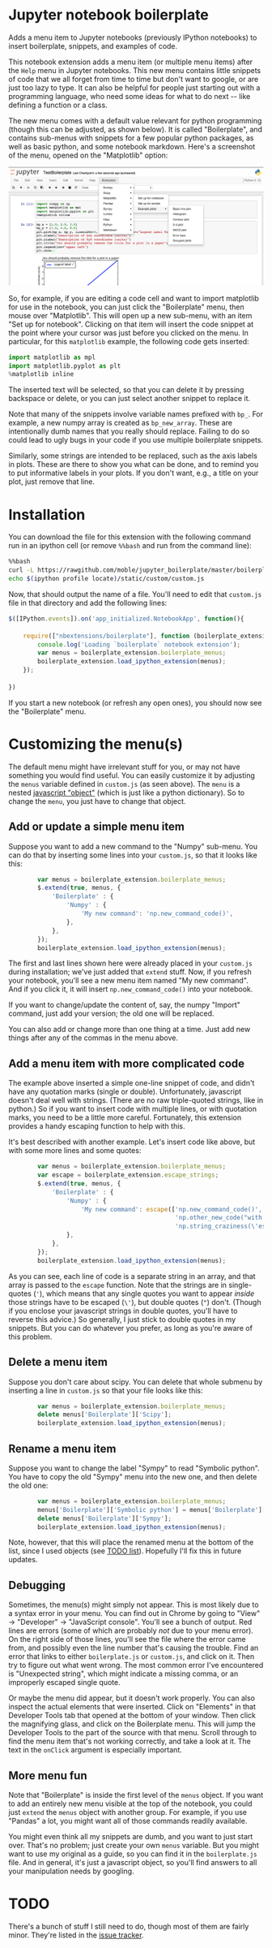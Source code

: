 # Jupyter notebook boilerplate

Adds a menu item to Jupyter notebooks (previously IPython notebooks) to insert
boilerplate, snippets, and examples of code.

This notebook extension adds a menu item (or multiple menu items) after the
`Help` menu in Jupyter notebooks.  This new menu contains little snippets of
code that we all forget from time to time but don't want to google, or are just
too lazy to type.  It can also be helpful for people just starting out with a
programming language, who need some ideas for what to do next -- like defining
a function or a class.

The new menu comes with a default value relevant for python programming (though
this can be adjusted, as shown below).  It is called "Boilerplate", and
contains sub-menus with snippets for a few popular python packages, as well as
basic python, and some notebook markdown.  Here's a screenshot of the menu,
opened on the "Matplotlib" option:

![Opened boilerplate menu](boilerplate_screenshot.png)

So, for example, if you are editing a code cell and want to import matplotlib
for use in the notebook, you can just click the "Boilerplate" menu, then mouse
over "Matplotlib".  This will open up a new sub-menu, with an item "Set up for
notebook".  Clicking on that item will insert the code snippet at the point
where your cursor was just before you clicked on the menu.  In particular, for
this `matplotlib` example, the following code gets inserted:

```python
import matplotlib as mpl
import matplotlib.pyplot as plt
%matplotlib inline
```

The inserted text will be selected, so that you can delete it by pressing
backspace or delete, or you can just select another snippet to replace it.

Note that many of the snippets involve variable names prefixed with `bp_`.  For
example, a new numpy array is created as `bp_new_array`.  These are
intentionally dumb names that you really should replace.  Failing to do so
could lead to ugly bugs in your code if you use multiple boilerplate snippets.

Similarly, some strings are intended to be replaced, such as the axis labels in
plots.  These are there to show you what can be done, and to remind you to put
informative labels in your plots.  If you don't want, e.g., a title on your
plot, just remove that line.


# Installation

You can download the file for this extension with the following command run in
an ipython cell (or remove `%%bash` and run from the command line):

```bash
%%bash
curl -L https://rawgithub.com/moble/jupyter_boilerplate/master/boilerplate.js > $(ipython locate)/nbextensions/boilerplate.js
echo $(ipython profile locate)/static/custom/custom.js
```

Now, that should output the name of a file.  You'll need to edit that
`custom.js` file in that directory and add the following lines:

```javascript
$([IPython.events]).on('app_initialized.NotebookApp', function(){

    require(["nbextensions/boilerplate"], function (boilerplate_extension) {
        console.log('Loading `boilerplate` notebook extension');
        var menus = boilerplate_extension.boilerplate_menus;
        boilerplate_extension.load_ipython_extension(menus);
    });

})
```

If you start a new notebook (or refresh any open ones), you should now see the
"Boilerplate" menu.


# Customizing the menu(s)

The default menu might have irrelevant stuff for you, or may not have something
you would find useful.  You can easily customize it by adjusting the `menus`
variable defined in `custom.js` (as seen above).  The `menu` is a nested
[javascript "object"](http://api.jquery.com/Types/#Object) (which is just like
a python dictionary).  So to change the `menu`, you just have to change that
object.

## Add or update a simple menu item

Suppose you want to add a new command to the "Numpy" sub-menu.  You can do that
by inserting some lines into your `custom.js`, so that it looks like this:

```javascript
        var menus = boilerplate_extension.boilerplate_menus;
        $.extend(true, menus, {
            'Boilerplate' : {
                'Numpy' : {
                    'My new command': 'np.new_command_code()',
                },
            },
        });
        boilerplate_extension.load_ipython_extension(menus);
```

The first and last lines shown here were already placed in your `custom.js`
during installation; we've just added that `extend` stuff.  Now, if you refresh
your notebook, you'll see a new menu item named "My new command".  And if you
click it, it will insert `np.new_command_code()` into your notebook.

If you want to change/update the content of, say, the numpy "Import" command,
just add your version; the old one will be replaced.

You can also add or change more than one thing at a time.  Just add new things
after any of the commas in the menu above.


## Add a menu item with more complicated code

The example above inserted a simple one-line snippet of code, and didn't have
any quotation marks (single or double).  Unfortunately, javascript doesn't deal
well with strings.  (There are no raw triple-quoted strings, like in python.)
So if you want to insert code with multiple lines, or with quotation marks, you
need to be a little more careful.  Fortunately, this extension provides a handy
escaping function to help with this.

It's best described with another example.  Let's insert code like above, but
with some more lines and some quotes:

```javascript
        var menus = boilerplate_extension.boilerplate_menus;
        var escape = boilerplate_extension.escape_strings;
        $.extend(true, menus, {
            'Boilerplate' : {
                'Numpy' : {
                    'My new command': escape(['np.new_command_code()',
                                              'np.other_new_code("with strings!")',
                                              'np.string_craziness(\'escape single quotes once\')',]),
                },
            },
        });
        boilerplate_extension.load_ipython_extension(menus);
```

As you can see, each line of code is a separate string in an array, and that
array is passed to the `escape` function.  Note that the strings are in
single-quotes (`'`), which means that any single quotes you want to appear
*inside* those strings have to be escaped (`\'`), but double quotes (`"`)
don't.  (Though if you enclose your javascript strings in double quotes, you'll
have to reverse this advice.)  So generally, I just stick to double quotes in
my snippets.  But you can do whatever you prefer, as long as you're aware of
this problem.


## Delete a menu item

Suppose you don't care about scipy.  You can delete that whole submenu by
inserting a line in `custom.js` so that your file looks like this:

```javascript
        var menus = boilerplate_extension.boilerplate_menus;
        delete menus['Boilerplate']['Scipy'];
        boilerplate_extension.load_ipython_extension(menus);
```


## Rename a menu item

Suppose you want to change the label "Sympy" to read "Symbolic python".  You
have to copy the old "Sympy" menu into the new one, and then delete the old one:

```javascript
        var menus = boilerplate_extension.boilerplate_menus;
        menus['Boilerplate']['Symbolic python'] = menus['Boilerplate']['Sympy'];
        delete menus['Boilerplate']['Sympy'];
        boilerplate_extension.load_ipython_extension(menus);
```

Note, however, that this will place the renamed menu at the bottom of the list,
since I used objects (see [TODO list](#TODO)).  Hopefully I'll fix this in
future updates.

## Debugging

Sometimes, the menu(s) might simply not appear.  This is most likely due to a
syntax error in your menu.  You can find out in Chrome by going to "View" ->
"Developer" -> "JavaScript console".  You'll see a bunch of output.  Red lines
are errors (some of which are probably *not* due to your menu error).  On the
right side of those lines, you'll see the file where the error came from, and
possibly even the line number that's causing the trouble.  Find an error that
links to either `boilerplate.js` or `custom.js`, and click on it.  Then try to
figure out what went wrong.  The most common error I've encountered is
"Unexpected string", which might indicate a missing comma, or an improperly
escaped single quote.

Or maybe the menu did appear, but it doesn't work properly.  You can also
inspect the actual elements that were inserted.  Click on "Elements" in that
Developer Tools tab that opened at the bottom of your window.  Then click the
magnifying glass, and click on the Boilerplate menu.  This will jump the Developer
Tools to the part of the source with that menu.  Scroll through to find the
menu item that's not working correctly, and take a look at it.  The text in the
`onClick` argument is especially important.


## More menu fun

Note that "Boilerplate" is inside the first level of the `menus` object.  If
you want to add an entirely new menu visible at the top of the notebook, you
could just `extend` the `menus` object with another group.  For example, if you
use "Pandas" a lot, you might want all of those commands readily available.

You might even think all my snippets are dumb, and you want to just start over.
That's no problem; just create your own `menus` variable.  But you might want
to use my original as a guide, so you can find it in the `boilerplate.js` file.
And in general, it's just a javascript object, so you'll find answers to all
your manipulation needs by googling.


# TODO

There's a bunch of stuff I still need to do, though most of them are fairly
minor.  They're listed in the
[issue tracker](https://github.com/moble/jupyter_boilerplate/issues).
